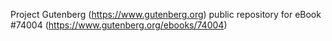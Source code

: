 Project Gutenberg (https://www.gutenberg.org) public repository for eBook #74004 (https://www.gutenberg.org/ebooks/74004)
